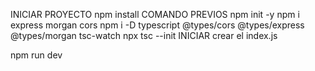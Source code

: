 INICIAR PROYECTO
npm install
COMANDO PREVIOS
npm init -y
npm i express morgan cors
npm i -D typescript @types/cors @types/express @types/morgan tsc-watch
npx tsc --init
INICIAR
crear el index.js

npm run dev